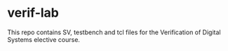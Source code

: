 # verif-lab
This repo contains SV, testbench and tcl files for the Verification of Digital Systems elective course.
